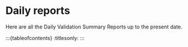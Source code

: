 # Daily reports

Here are all the Daily Validation Summary Reports up to the present date.

:::{tableofcontents}
:titlesonly:
:::
